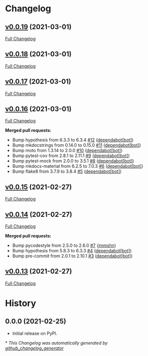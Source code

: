# Changelog

## [v0.0.19](https://github.com/materialsproject/pyrho/tree/v0.0.19) (2021-03-01)

[Full Changelog](https://github.com/materialsproject/pyrho/compare/v0.0.18...v0.0.19)

## [v0.0.18](https://github.com/materialsproject/pyrho/tree/v0.0.18) (2021-03-01)

[Full Changelog](https://github.com/materialsproject/pyrho/compare/v0.0.17...v0.0.18)

## [v0.0.17](https://github.com/materialsproject/pyrho/tree/v0.0.17) (2021-03-01)

[Full Changelog](https://github.com/materialsproject/pyrho/compare/v0.0.16...v0.0.17)

## [v0.0.16](https://github.com/materialsproject/pyrho/tree/v0.0.16) (2021-03-01)

[Full Changelog](https://github.com/materialsproject/pyrho/compare/v0.0.15...v0.0.16)

**Merged pull requests:**

- Bump hypothesis from 6.3.3 to 6.3.4 [\#12](https://github.com/materialsproject/pyrho/pull/12) ([dependabot[bot]](https://github.com/apps/dependabot))
- Bump mkdocstrings from 0.14.0 to 0.15.0 [\#11](https://github.com/materialsproject/pyrho/pull/11) ([dependabot[bot]](https://github.com/apps/dependabot))
- Bump moto from 1.3.14 to 2.0.0 [\#10](https://github.com/materialsproject/pyrho/pull/10) ([dependabot[bot]](https://github.com/apps/dependabot))
- Bump pytest-cov from 2.8.1 to 2.11.1 [\#9](https://github.com/materialsproject/pyrho/pull/9) ([dependabot[bot]](https://github.com/apps/dependabot))
- Bump pytest-mock from 2.0.0 to 3.5.1 [\#8](https://github.com/materialsproject/pyrho/pull/8) ([dependabot[bot]](https://github.com/apps/dependabot))
- Bump mkdocs-material from 6.2.5 to 7.0.3 [\#6](https://github.com/materialsproject/pyrho/pull/6) ([dependabot[bot]](https://github.com/apps/dependabot))
- Bump flake8 from 3.7.9 to 3.8.4 [\#5](https://github.com/materialsproject/pyrho/pull/5) ([dependabot[bot]](https://github.com/apps/dependabot))

## [v0.0.15](https://github.com/materialsproject/pyrho/tree/v0.0.15) (2021-02-27)

[Full Changelog](https://github.com/materialsproject/pyrho/compare/v0.0.14...v0.0.15)

## [v0.0.14](https://github.com/materialsproject/pyrho/tree/v0.0.14) (2021-02-27)

[Full Changelog](https://github.com/materialsproject/pyrho/compare/v0.0.13...v0.0.14)

**Merged pull requests:**

- Bump pycodestyle from 2.5.0 to 2.6.0 [\#7](https://github.com/materialsproject/pyrho/pull/7) ([jmmshn](https://github.com/jmmshn))
- Bump hypothesis from 5.8.3 to 6.3.3 [\#4](https://github.com/materialsproject/pyrho/pull/4) ([dependabot[bot]](https://github.com/apps/dependabot))
- Bump pre-commit from 2.0.1 to 2.10.1 [\#3](https://github.com/materialsproject/pyrho/pull/3) ([dependabot[bot]](https://github.com/apps/dependabot))

## [v0.0.13](https://github.com/materialsproject/pyrho/tree/v0.0.13) (2021-02-27)

[Full Changelog](https://github.com/materialsproject/pyrho/compare/v0.0.12...v0.0.13)

# History

## 0.0.0 (2021-02-25)

-   Initial release on PyPI.


\* *This Changelog was automatically generated by [github_changelog_generator](https://github.com/github-changelog-generator/github-changelog-generator)*
